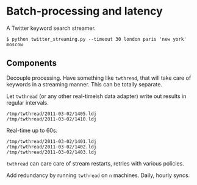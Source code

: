 Batch-processing and latency
============================

A Twitter keyword search streamer.

    $ python twitter_streaming.py --timeout 30 london paris 'new york' moscow

Components
----------

Decouple processing. Have something like `twthread`, that will take care of
keywords in a streaming manner. This can be totally separate.

Let `twthread` (or any other real-timeish data adapter) write out results in
regular intervals.

    /tmp/twthread/2011-03-02/1405.ldj
    /tmp/twthread/2011-03-02/1410.ldj

Real-time up to 60s.

    /tmp/twthread/2011-03-02/1401.ldj
    /tmp/twthread/2011-03-02/1402.ldj
    /tmp/twthread/2011-03-02/1403.ldj

`twthread` can care care of stream restarts, retries with various policies.

Add redundancy by running `twthread` on `n` machines. Daily, hourly syncs.
